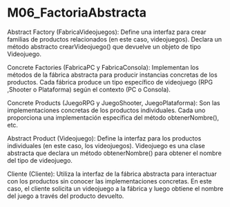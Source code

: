 # M06_FactoriaAbstracta

Abstract Factory (FabricaVideojuegos): Define una interfaz para crear familias de productos relacionados (en este caso, videojuegos). Declara un método abstracto crearVideojuego() que devuelve un objeto de tipo Videojuego.

Concrete Factories (FabricaPC y FabricaConsola): Implementan los métodos de la fábrica abstracta para producir instancias concretas de los productos. Cada fábrica produce un tipo específico de videojuego (RPG ,Shooter o Plataforma) según el contexto (PC o Consola).

Concrete Products (JuegoRPG y JuegoShooter, JuegoPlataforma): Son las implementaciones concretas de los productos individuales. Cada uno proporciona una implementación específica del método obtenerNombre(), etc.

Abstract Product (Videojuego): Define la interfaz para los productos individuales (en este caso, los videojuegos). Videojuego es una clase abstracta que declara un método obtenerNombre() para obtener el nombre del tipo de videojuego. 

Cliente (Cliente): Utiliza la interfaz de la fábrica abstracta para interactuar con los productos sin conocer las implementaciones concretas. En este caso, el cliente solicita un videojuego a la fábrica y luego obtiene el nombre del juego a través del producto devuelto.












